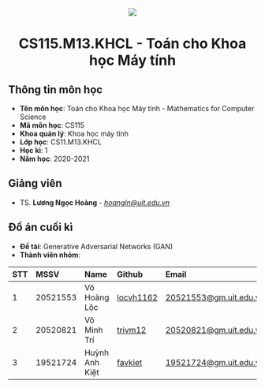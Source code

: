<!-- UIT Banner -->
<div align="center">
  <a href="https://www.uit.edu.vn/" title="Trường Đại học Công nghệ Thông tin" target="_blank">
    <img src="https://i.imgur.com/WmMnSRt.png">
  </a>
</div>

<h1 align="center">CS115.M13.KHCL - Toán cho Khoa học Máy tính</h1>

<a name="thongtinmonhoc"></a>
## Thông tin môn học
* **Tên môn học**: Toán cho Khoa học Máy tính - Mathematics for Computer Science
* **Mã môn học**: CS115
* **Khoa quản lý**: Khoa học máy tính
* **Lớp học**: CS11.M13.KHCL
* **Học kì**: 1
* **Năm học**: 2020-2021

<a name="giangvienhuongdan"></a>
## Giảng viên
* TS. **Lương Ngọc Hoàng** - *hoangln@uit.edu.vn*

<a name="doancuoiky"></a>
## Đồ án cuối kì

* **Đề tài**: Generative Adversarial Networks (GAN)
* **Thành viên nhóm**:

| STT | MSSV     | Name           | Github                                    | Email                  |
|:----|:---------|:---------------|:------------------------------------------|:-----------------------|
| 1   | 20521553 | Võ Hoàng Lộc   | [locvh1162](https://github.com/locvh1162) | 20521553@gm.uit.edu.vn |
| 2   | 20520821 | Võ Minh Trí    | [trivm12](https://github.com/trivm12)     | 20520821@gm.uit.edu.vn |
| 3   | 19521724 | Huỳnh Anh Kiệt | [favkiet](https://github.com/favkiet)     | 19521724@gm.uit.edu.vn |
